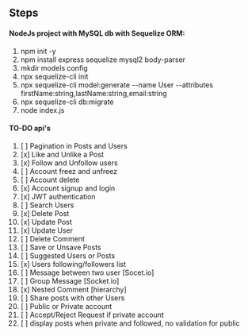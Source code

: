 ## Steps

#### NodeJs project with MySQL db with Sequelize ORM:

1. npm init -y
2. npm install express sequelize mysql2 body-parser
3. mkdir models config
4. npx sequelize-cli init
5. npx sequelize-cli model:generate --name User --attributes firstName:string,lastName:string,email:string
6. npx sequelize-cli db:migrate
7. node index.js

#### TO-DO api's

1. [ ] Pagination in Posts and Users
2. [x] Like and Unlike a Post
3. [x] Follow and Unfollow users
4. [ ] Account freez and unfreez
5. [ ] Account delete
6. [x] Account signup and login
7. [x] JWT authentication
8. [ ] Search Users
9. [x] Delete Post
10. [x] Update Post
11. [x] Update User
12. [ ] Delete Comment
13. [ ] Save or Unsave Posts
14. [ ] Suggested Users or Posts
15. [x] Users following/followers list
16. [ ] Message between two user [Socet.io]
17. [ ] Group Message [Socket.io]
18. [x] Nested Comment [hierarchy]
19. [ ] Share posts with other Users
20. [ ] Public or Private account
21. [ ] Accept/Reject Request if private account
22. [ ] display posts when private and followed, no validation for public
